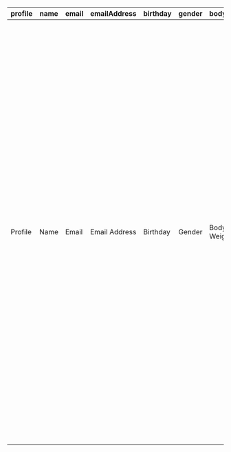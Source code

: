 |profile|name|email|emailAddress |birthday|gender|bodyWeight |units|wheelSize |fourDimensionalPower|ftp|heartRateThreshold  |lthr|linkServices |forwardToEmail                           |video|videos|manageVideos                              |usedSpace |availableSpace |subscription|manageSubscription |logout|warning|cancel|logoutConfirmation              |nextPaymentDate  |settings|thanks|infoWheelSize                                                                                                             |info4DP                                                                                                                                                                                                                                                                                                                                                                                                                  |infoLHRT                                                                                                                                                                                                                                                                                                                                                                                                             |done|select|female|male|metric|imperial|workoutTargets |noActiveSubscription  |clear|none|noWheelSizesAvailable                         |ok |kgs|lbs|wKg |loading|login|watts|bpm|tss|ifLabel|power20m       |power5m       |power1m       |power5s       |power20mFullname                |power5mFullname            |power1mFullname        |power5sFullname         |fourDPPowerProfile                  |fourDPPowerProfileShort       |functionalThresholdPower  |fourDPPowerProfileInfo                                                                                                                                       |learnMore |learnMoreAbout4DP   |save|testResult |recommended|noProfileAvailable  |takeFitnessTest  |basedOnTestResult   |setCustom |minimum|maximum|edit4DPProfile  |baseWorkoutsOn4DP           |baseWorkoutsOn4DPiPad                          |fiveSecondNP |oneMinuteAC  |fiveMinuteMAP |twentyMinuteFTP|fiveSecondNPShort|oneMinuteACShort|fiveMinuteMAPShort|twentyMinuteFTPShort|saveChanges |cancelChanges |toRange|riderTypeInfo                                                                                                                                                                                                            |yes|no |play|workoutPlayAction           |workoutResumeAction |workoutRideAnywayAction|tryAgain |trialAvailableTitle                     |trialAvailableMessage                                                                                             |trialAvailableDetails                                                                                                                                                          |trialNotAvailableTitle|trialNotAvailableMessage                                                                  |trialNotAvailableDetails                                                                                           |activityDiscardMessage                                                                        |activitySavedLocallyMessage                                              |activityCyclingFailedMessage|activityCyclingSuccessMessage|activityYogaSuccessMessage  |activityMentalSuccessMessage|activityCalculatingStatsSuccessMessage|activitySavingSuccessMessage|videoUpdateMessage                                                                                                                                              |videosUpdatedMessage                                                                                                          |videoDeleteMessage                         |subscriptionExpiredTitle|subscriptionExpiredMessage                                                                      |subscriptionNewMessage                                                                      |notesNoExistsMessage   |passportNoWeightMessage|passportEmptyMessage      |socialNoAccountOfFacebook                                            |socialNoAccountOfTwitter                                            |retry|cancelled|cancelDownload |cancelDownloadMessage                                                               |error|labelContinue|incomplete|starting   |errorOnFile|errorOnFileMessage                                                      |errorOnReconnection|errorOnReconnectionMessage|errorOnReconnectionExplanation                               |errorNetwork |errorNetworkMessage                                                                                |errorVideo |errorVideoMessage        |audioOnly          |errorInternetConnection|videoSynching               |videoReacquiring    |seeking|videoAccessFailed     |videoAccessFailedMessage               |videoLocalDeleteTitle|videoLocalDeleteMessage                              |errorAntBluetoothDisabled                                                                                                  |serviceDisconnectTitle|serviceDisconnectMessage            |downloadFailedTitle|downloadFailedMessage          |downloadComplete |downloadCompleteMessage                      |workout|unknown|subscriptionChecking |wait       |devicesConnecting |confirm|subscriptionCheckingUnableTitle|subscriptionCheckingUnableMessage            |videoDownloadChargesTitle|videoDownloadChargesWarning|videoDownloadChargesMessage                                                                                                                         |errorDeviceNotConnected|errorAntNotSupportedTitle  |errorAntNotSupportedMessage                                                                                         |errorAntWrongTitle                                                |errorAntWrongMessage                                                                                                                                                                                                                                   |subscriptionAdd|subscriptionRenew|later  |socialShare|socialShareFacebook|socialShareTwitter|socialShareStrava|socialShareTrainingPeaks|socialShareFinalSurge|socialShareTodaysPlan|socialShareGarmin|socialShareEmail|activityInProgressMessage                                       |socialShareEmailDisabledTitle|socialShareEmailDisabledMessage                                                                                              |socialShareEmailEnabledTitle|socialShareEmailEnabledMessage                                                              |userNotRefreshTitle   |userNotRefreshMessage       |errorAntBluetoothEnergyTitle                      |errorAntBluetoothEnergyMessage                                                                                                          |videoDownloadFailedReasonMessage |workoutNotStartTitle   |workoutNotStartMessage                            |errorFileNotFound|alert|errorAntTitle|errorAntMessage                                                                    |errorLogin  |errorEmailOrPassword       |errorUnknown |errorLoginExplanation                                          |whoops |errorPasswordResetTitle        |errorPasswordResetMessage|workoutFourdpTitle|workoutFullFrontalTitle|reason|errorDownloadNotAllowed|errorJailBrokenMessage                           |success|subscriptionFailed|errorChoosePlanTitle|errorChoosePlanMessage                                                                  |errorTermsConditions                                      |subscriptionAddNow|subscriptionRequired |alertFailedConnectionPartI|alertFailedConnectionPartII             |alertFailedConnectionOnAntUsb  |alertFailedConnectionOnAnt|alertFailedConnectionOnBluetooth|errorBluetoothEnabledPartI                        |errorBluetoothEnabledPartII|errorAntEnabledPartI                                 |errorAntEnabledPartII|errorActivitySaved                                                                                        |spaceTotalUsed|spaceFree |spaceNotEnough       |spaceRequired |errorValidationAllFields|errorValidationName   |errorValidationEmail           |errorValidationEmailConfirm      |errorValidationPassword   |errorValidationEmailConfirmation|accountCreate |accountCreateTitle|accountAlreadyCreated   |accountEmailConfirm|accountLogin|accountForgotPassword|accountPassword|activityDiscardNotMessage                                                                                      |activitySaveFailedMessage                                                                                 |activity|socialShareViaEmailTitle|socialShareViaEmailError|socialShareViaEmailMessage                          |socialShareViaGeneral                                 |socialShareEmailPendingInternetConnection                               |socialSharePendingInternetConnection                                       |socialShareUpload    |socialShareLoveSufferfest|screenTitleWalkthrough|screenTitleVideoList|screenTitleVideoDetail|screenTitleInfo|screenTitleGettingStarted|screenTitleForgotPassword|screenTitlePayment|screenTitleTrainerCalibration|screenTitleActivitySuccess|labelMaxPower|labelMentalTraining|labelCycling|labelYoga|labelRunning|labelTriathlon|labelStrength|labelAll|labelFailure|labelCoast     |labelSpeedUp|labelPayWithCreditCard|labelCadenceSensor|labelCadence|labelPowerMeter|labelPower|labelSpeed|labelHeartMonitor |labelHeart|labelSpindownCalibration|labelSpindownCalibrationIncomplete|labelDevice|labelDevices|labelSelect|labelFound|labelTurboTrainer|labelFoundPowerDevices|selectMake |selectModel |selectSetting |labelVersion|labelIncrediblyHigh|labelNotSet|delete|orderLabelCategory|orderLabelLevel|orderLabelName|orderLabelAlphabetical|orderLabelDuration|orderLabelSport|orderLabelDownloaded|orderLabelNotDownloaded|orderLabelWeek|allFilterLabel|overviewFilterLabel|baseFilterLabel|noVidFilterLabel|sufferfestFilterLabel|climbingFilterLabel|customFilterLabel|drillsFilterLabel|enduranceFilterLabel|fitnessTestFilterLabel|mashupFilterLabel|racingFilterLabel|speedFilterLabel|styleFilterLabel|timeTrialFilterLabel|breathingFilterLabel|coreFilterLabel|flexibilityFilterLabel|postureFilterLabel|recoveryFilterLabel|advancedFilterLabel|runFilterLabel|triathlonFilterLabel|travelFilterLabel|positiveThinkingFilterLabel|goalSettingFilterLabel|focusFilterLabel|reflectionFilterLabel|hillsFilterLabel|beginnerFilterLabel|intermediateFilterLabel|orderLabelMonth|orderLabelType|orderLabelCompleted|orderLabelFocusFiveSeconds|orderLabelFocusOneMinute|orderLabelFocusFiveMinutes|orderLabelFocusTwentyMinutes|orderLabelFiveSeconds|orderLabelOneMinute|orderLabelFiveMinutes|orderLabelTwentyMinutes|orderLabelSortBy|orderLabelFilter|orderLabelPlan|labelNotLogIn|labelDetailsYoga|labelDetailsMental|labelDetailsRide|labelLastSuffered|labelRidden|labelRiddenTimes|labelBarVideos|labelBarPassport|labelBarPlans|labelBarPlansFull|labelBarSettings|labelBarSettingsFull|labelBarHelp|labelBasedFtp    |mode|seek|seekPause    |back|recent|search|takeTour   |signUp |labelAcceptRecommendedFtp|labelAcceptRecommendedLthr|labelPoints|labelNew|confirmDeleteVideoTitle|confirmDeleteVideoMessage                                                                |week1 |week2 |week3 |week4 |week5 |week6 |week7 |week8 |week9 |week10 |week11 |week12 |week13 |week14 |week15 |week16 |week17 |week18 |week19 |week20 |weekEvent |unrated  |rating|download|downloadOnce                                  |downloadStop                             |downloadStopConsequence             |labelAgree     |labelTermsConditions |walkthroughStep0Title                     |walkthroughStep0Message                                                                                                                                      |walkthroughStep1Title            |walkthroughStep1Message                                                                                                         |walkthroughStep2Title|walkthroughStep2Message                                                                                                      |by |errorDeviceConnectionTitle|errorDeviceConnectionMessageDefault      |errorDeviceConnectionMessage                                         |useModeStandardTitle|useModeErgTitle|useModeKickrTitle        |useModeMessage                                                                                                                                                                                                                                                                                                      |fullFrontalInfo                                                                                                                                                                                                                                                                                                                                                                                                                                                                                                         |fullFrontalCircleGraph                                                                                                                                                                                                                                                                                                                                                                  |anaerobicCapacity |neuromuscularPower |maximalAerobicPower  |effectiveFTP |disconnectServiceTitle|disconnectServiceStrava                     |disconnectServiceGarmin                     |disconnectServiceTrainingPeaks                     |disconnectServiceTodaysPlan                       |disconnectServiceFinalSurge                      |activities|riderType |completeYourProfile  |targetsBasedFTP                       |targetsBased4DP                                                  |fourDPRequiredTitle                               |fourDPRequiredMessage                                                                                                                                                                                           |fullFrontalNotFoundTitle|fullFrontalNotFoundMessage                                        |deviceConnectionStatusConnected|deviceConnectionStatusPartiallyConnected|deviceConnectionStatusNotConnected|deviceConnectionStatusConnecting|deviceConnectionStatusInterrupted|deviceConnectionStatusDisconecting|screenInformationTitle|buttonGettingStarted|buttonFaq      |buttonContactUs|buttonReview|buttonPrivacyTerms    |buttonAboutUs|buttonShareApp|screenGettingStartedTitle|labelAttachANT                       |labelNotSupportBluetooth                |screenFaqTitle            |labelForgotPasswordTitle|labelAvoidSuffering                                      |buttonSendPasswordReset|labelForgotPasswordResultTitle|labelForgotPasswordResultSubtitle|buttonBackToLogin|labelForgotPasswordResultSteps                                                                                  |buttonAchievementsAwards|buttonAchievementsSessionsCompleted|buttonAchievementsBadassPower|buttonAchievementsHowCompare|labelActivitiesSort|buttonActivitiesCancel|labelPassportName|labelPassportFTP|labelPassportLTHR|labelPassportPowerRatio|labelPassportGender|labelPassportActivities|labelPassportRiderType|labelPassportProfileFourDP     |tabButtonProfile|tabButtonActivities|tabButtonAchievements|powerRecordsScreenTitle|powerRecordsLabelDesc                                                                                                                         |powerRecordsLabelBestCycling|powerRecordsLabelBestCyclingRecords|trainingPlansScreenTitle|labelVideoListSort|buttonVideoListCancel|sportTabLabelCycling|sportTabLabelYoga|sportTabLabelMental|sportTabLabelRunning|sportTabLabelStrength|labelVideoDetailsIntervalBreakdown|labelVideoDetailsFeaturedFootage|labelVideoDetailsTheDetails|labelVideoInfoCellThreshold|screenDeviceConnectTitle|labelDeviceConnectSelectDevice|labelDeviceConnectUseVirtualPower        |labelDeviceConnectSelectSpeedDevice|labelDeviceConnectSelectPowerDevice|labelDeviceConnectTurboTrainer|labelDeviceConnectConfirmDevices|labelDeviceConnectSelectedDevice|labelDeviceConnectCadence|labelDeviceConnectHeartRate|labelDeviceConnectPower|labelDeviceConnectSpeed|labelDeviceConnectLoading|labelDeviceConnectMakeAvailableOffline|labelDeviceConnectElectronicTrainerCalibration|labelDeviceConnectSpeed20|labelDeviceConnectCurrentSpeed|labelDeviceConnectSpindownTime|labelDeviceConnectTemperature|labelDeviceConnectOffset|labelDeviceConnectCalibrationSuccess|labelDeviceConnectDescriptionIpad                                                                                  |buttonDeviceConnectWhereDevice|buttonDeviceConnectMore|buttonDeviceConnectChangeSettings|buttonDeviceConnectScanForDevices|buttonDeviceConnectScanAgain|buttonDeviceConnectAdvancedOptions|buttonDeviceConnectLetsGo|buttonDeviceConnectIntensity|buttonDeviceConnectSoundMusic|buttonDeviceConnectAvailableOffline|buttonDeviceConnectCancel|buttonDeviceConnectResume|buttonDeviceConnectEnterSufferlandria|buttonDeviceConnectContinue|buttonDeviceConnectManualZeroCalibration|buttonSpindownCalibration|labelPowerDeviceId   |labelWorkoutDevices|labelWorkoutCadence|labelWorkoutHeartRate|labelWorkoutPower|labelWorkoutIntensity|labelWorkoutLoading|buttonWorkoutPlay|buttonWorkoutPause|buttonWorkoutResume|buttonWorkoutFinish|labelPlaySwitching|labelPlayChart|labelMainSelectVideo|labelMainSection1Message|buttonMainSection1ButtonLabel      |buttonMainSection5ButtonLabel           |labelMainSection2Message                       |buttonMainSection2ButtonLabel|labelMainSection3Message|buttonMainSection3ButtonLabel|labelMainSection4Message|buttonMainSection4ButtonLabel                |labelActivitySuccessWorkoutName|labelActivitySuccessWorkoutDescription|labelActivitySuccessWorkoutShare|buttonActivitySuccessWorkoutResume|buttonActivitySuccessSave|creditcardScreenTitle|creditcardScreenSubtitle|creditcardScreenMessage                                                                                                                      |creditcardSelectPlanButton|creditcardAnualButton|creditcardMonthlyButton|creditcardAgree |creditcardTerms      |creditcardPayWithCreditCard|creditcardSubscribeButton|buttonProfileTakeFitnessTestNow|buttonProfileTakeFitnessTestNowIpad|labelFourdpProfilePower                     |labelFourdpProfilePowerIpad                 |labelFourdpProfilePowerExplain                                                                                                                                                                                                                                                                                                                                                                                                                                                                                                |labelRiderTypeIs  |labelRiderTypeUnknown|labelRiderTypeIsExplain                                                                                                                                                                                                             |labelProfilePrimaryArea                |labelProfileIdentifiedWeakness|labelProfileIdentifiedWeaknessExplain                               |labelProfileSuggestWorkouts             |labelProfileFollowingWorkouts                                                       |labelProfilePeloton    |editFourdpScreenTitle|editFourdpScreenSubtitle            |editFourdpScreenMessage                                                                                                                                      |buttonEdit4DPLearnMore|buttonEdit4DPSaveChanges|buttonEdit4DPCancelChanges|buttonEdit4DPSave|buttonEdit4DPCancel|labelEditFourdpTestResult|labelEditFourdpRecommended|labelEditFourdpNoProfile|labelEditFourdpTakeTest|labelEditFourdpBasedTestResults|labelEditFourdpSetCustom|labelEditFourdpMinimum|labelEditFourdpMaximum|buttonProfileActivityDescriptionDiscard|buttonProfileActivityDescriptionShare|labelProfileActivityDescriptionDuration|labelProfileActivityDescriptionIntensity|labelProfileActivityDescriptionCalories|buttonActivityDetailCollectionMore|labelActivityDetailCollectionHeartRate|labelActivityDetailCollectionNormalPower|labelActivityDetailCollectionDevice|labelActivityDetailCollectionConnection|labelHRZonesTitle                |labelHRZonesExplain                      |labelHRZonesZone|labelHRZonesLess81   |labelActivityDetailsTitle          |buttonActivityDetailsSetFourdp|labelActivityDetailsNotification|labelActivityDetailsNotificationMessage|labelActivityDetailsRiderType     |buttonActivityDetailsRiderType|labelActivityDetailsPowerProfile|labelActivityDetailsPowerProfileBased  |labelActivityDetailsPower|labelActivityDetailsPowerBests|labelActivityDetailsHeartRate|labelActivityDetailsCadence|labelActivityDetailsSpeed|labelActivityDetailsNormalizedPower|labelActivityDetailsNormalizedPowerInitials|labelActivityDetailsMaxValue|labelActivityDetailsAvgValue|labelActivityDetailsNotes|labelActivityDetailsNotesEdit|labelActivityEmpty        |labelFourDpGraphTitle         |labelFullFrontalTextResultTitle |typicalRidersTitleLabel  |profileIdentifiedWeaknessLabel|active|inactive|caloriesBurned |caloriesBurnedShort|gettingStartedStep1Title   |gettingStartedStep2Title|gettingStartedStep3Title|gettingStartedStep4Title|gettingStartedStep5Title|gettingStartedStep6Title|gettingStartedStep7Title|gettingStartedStep8Title|gettingStartedStep1Message                                        |gettingStartedStep2Message                                           |gettingStartedStep3Message                                                                                  |gettingStartedStep4Message                                                                          |gettingStartedStep5Message                                                                                       |gettingStartedStep6Message                                                                        |gettingStartedStep7Message                                                   |gettingStartedStep8Message                                           |activityShareUnknownError     |activityShareAlreadyQueuedError             |realmOpenError                                                                                                                                                                                                                                                            |whatDoYouWeigh    |whatIsYourBirthday    |goToSettingsBeforeFullFrontal                                    |weNeedYourWeight                                         |goToSettings  |proceedAnyway |optionWeight|optionBirthday|optionWeightBirthday|paymentPromoCodePlaceholder|smartTrainerControlFailedTitle|smartTrainerControlFailedMessage                                                                                                                                                                                                              |ignoreAndContinue|calibrationInfoTitle|calibrationInfo                                                                                                                                                                               |plansUnavailable                                                                                  |loadingPlans |powerDisplayOption|cadenceDisplayOption|heartRateDisplayOption|toggle4dpAdjustmentRejectionTitle|toggle4dpAdjustmentRejectionMessage                                                        |toggle4dpAdjustmentRejectionAffirmative|toggle4dpAdjustmentRejectionNegatory|
|-------|----|-----|-------------|--------|------|-----------|-----|----------|--------------------|---|--------------------|----|-------------|-----------------------------------------|-----|------|------------------------------------------|----------|---------------|------------|-------------------|------|-------|------|--------------------------------|-----------------|--------|------|--------------------------------------------------------------------------------------------------------------------------|-------------------------------------------------------------------------------------------------------------------------------------------------------------------------------------------------------------------------------------------------------------------------------------------------------------------------------------------------------------------------------------------------------------------------|---------------------------------------------------------------------------------------------------------------------------------------------------------------------------------------------------------------------------------------------------------------------------------------------------------------------------------------------------------------------------------------------------------------------|----|------|------|----|------|--------|---------------|----------------------|-----|----|----------------------------------------------|---|---|---|----|-------|-----|-----|---|---|-------|---------------|--------------|--------------|--------------|--------------------------------|---------------------------|-----------------------|------------------------|------------------------------------|------------------------------|--------------------------|-------------------------------------------------------------------------------------------------------------------------------------------------------------|----------|--------------------|----|-----------|-----------|--------------------|-----------------|--------------------|----------|-------|-------|----------------|----------------------------|-----------------------------------------------|-------------|-------------|--------------|---------------|-----------------|----------------|------------------|--------------------|------------|--------------|-------|-------------------------------------------------------------------------------------------------------------------------------------------------------------------------------------------------------------------------|---|---|----|----------------------------|--------------------|-----------------------|---------|----------------------------------------|------------------------------------------------------------------------------------------------------------------|-------------------------------------------------------------------------------------------------------------------------------------------------------------------------------|----------------------|------------------------------------------------------------------------------------------|-------------------------------------------------------------------------------------------------------------------|----------------------------------------------------------------------------------------------|-------------------------------------------------------------------------|----------------------------|-----------------------------|----------------------------|----------------------------|--------------------------------------|----------------------------|----------------------------------------------------------------------------------------------------------------------------------------------------------------|------------------------------------------------------------------------------------------------------------------------------|-------------------------------------------|------------------------|------------------------------------------------------------------------------------------------|--------------------------------------------------------------------------------------------|-----------------------|-----------------------|--------------------------|---------------------------------------------------------------------|--------------------------------------------------------------------|-----|---------|---------------|------------------------------------------------------------------------------------|-----|-------------|----------|-----------|-----------|------------------------------------------------------------------------|-------------------|--------------------------|-------------------------------------------------------------|-------------|---------------------------------------------------------------------------------------------------|-----------|-------------------------|-------------------|-----------------------|----------------------------|--------------------|-------|----------------------|---------------------------------------|---------------------|-----------------------------------------------------|---------------------------------------------------------------------------------------------------------------------------|----------------------|------------------------------------|-------------------|-------------------------------|-----------------|---------------------------------------------|-------|-------|---------------------|-----------|------------------|-------|-------------------------------|---------------------------------------------|-------------------------|---------------------------|----------------------------------------------------------------------------------------------------------------------------------------------------|-----------------------|---------------------------|--------------------------------------------------------------------------------------------------------------------|------------------------------------------------------------------|-------------------------------------------------------------------------------------------------------------------------------------------------------------------------------------------------------------------------------------------------------|---------------|-----------------|-------|-----------|-------------------|------------------|-----------------|------------------------|---------------------|---------------------|-----------------|----------------|----------------------------------------------------------------|-----------------------------|-----------------------------------------------------------------------------------------------------------------------------|----------------------------|--------------------------------------------------------------------------------------------|----------------------|----------------------------|--------------------------------------------------|----------------------------------------------------------------------------------------------------------------------------------------|---------------------------------|-----------------------|--------------------------------------------------|-----------------|-----|-------------|-----------------------------------------------------------------------------------|------------|---------------------------|-------------|---------------------------------------------------------------|-------|-------------------------------|-------------------------|------------------|-----------------------|------|-----------------------|-------------------------------------------------|-------|------------------|--------------------|----------------------------------------------------------------------------------------|----------------------------------------------------------|------------------|---------------------|--------------------------|----------------------------------------|-------------------------------|--------------------------|--------------------------------|--------------------------------------------------|---------------------------|-----------------------------------------------------|---------------------|----------------------------------------------------------------------------------------------------------|--------------|----------|---------------------|--------------|------------------------|----------------------|-------------------------------|---------------------------------|--------------------------|--------------------------------|--------------|------------------|------------------------|-------------------|------------|---------------------|---------------|---------------------------------------------------------------------------------------------------------------|----------------------------------------------------------------------------------------------------------|--------|------------------------|------------------------|----------------------------------------------------|------------------------------------------------------|------------------------------------------------------------------------|---------------------------------------------------------------------------|---------------------|-------------------------|----------------------|--------------------|----------------------|---------------|-------------------------|-------------------------|------------------|-----------------------------|--------------------------|-------------|-------------------|------------|---------|------------|--------------|-------------|--------|------------|---------------|------------|----------------------|------------------|------------|---------------|----------|----------|------------------|----------|------------------------|----------------------------------|-----------|------------|-----------|----------|-----------------|----------------------|-----------|------------|--------------|------------|-------------------|-----------|------|------------------|---------------|--------------|----------------------|------------------|---------------|--------------------|-----------------------|--------------|--------------|-------------------|---------------|----------------|---------------------|-------------------|-----------------|-----------------|--------------------|----------------------|-----------------|-----------------|----------------|----------------|--------------------|--------------------|---------------|----------------------|------------------|-------------------|-------------------|--------------|--------------------|-----------------|---------------------------|----------------------|----------------|---------------------|----------------|-------------------|-----------------------|---------------|--------------|-------------------|--------------------------|------------------------|--------------------------|----------------------------|---------------------|-------------------|---------------------|-----------------------|----------------|----------------|--------------|-------------|----------------|------------------|----------------|-----------------|-----------|----------------|--------------|----------------|-------------|-----------------|----------------|--------------------|------------|-----------------|----|----|-------------|----|------|------|-----------|-------|-------------------------|--------------------------|-----------|--------|-----------------------|-----------------------------------------------------------------------------------------|------|------|------|------|------|------|------|------|------|-------|-------|-------|-------|-------|-------|-------|-------|-------|-------|-------|----------|---------|------|--------|----------------------------------------------|-----------------------------------------|------------------------------------|---------------|---------------------|------------------------------------------|-------------------------------------------------------------------------------------------------------------------------------------------------------------|---------------------------------|--------------------------------------------------------------------------------------------------------------------------------|---------------------|-----------------------------------------------------------------------------------------------------------------------------|---|--------------------------|-----------------------------------------|---------------------------------------------------------------------|--------------------|---------------|-------------------------|--------------------------------------------------------------------------------------------------------------------------------------------------------------------------------------------------------------------------------------------------------------------------------------------------------------------|------------------------------------------------------------------------------------------------------------------------------------------------------------------------------------------------------------------------------------------------------------------------------------------------------------------------------------------------------------------------------------------------------------------------------------------------------------------------------------------------------------------------|----------------------------------------------------------------------------------------------------------------------------------------------------------------------------------------------------------------------------------------------------------------------------------------------------------------------------------------------------------------------------------------|------------------|-------------------|---------------------|-------------|----------------------|--------------------------------------------|--------------------------------------------|---------------------------------------------------|--------------------------------------------------|-------------------------------------------------|----------|----------|---------------------|--------------------------------------|-----------------------------------------------------------------|--------------------------------------------------|----------------------------------------------------------------------------------------------------------------------------------------------------------------------------------------------------------------|------------------------|------------------------------------------------------------------|-------------------------------|----------------------------------------|----------------------------------|--------------------------------|---------------------------------|----------------------------------|----------------------|--------------------|---------------|---------------|------------|----------------------|-------------|--------------|-------------------------|-------------------------------------|----------------------------------------|--------------------------|------------------------|---------------------------------------------------------|-----------------------|------------------------------|---------------------------------|-----------------|----------------------------------------------------------------------------------------------------------------|------------------------|-----------------------------------|-----------------------------|----------------------------|-------------------|----------------------|-----------------|----------------|-----------------|-----------------------|-------------------|-----------------------|----------------------|-------------------------------|----------------|-------------------|---------------------|-----------------------|----------------------------------------------------------------------------------------------------------------------------------------------|----------------------------|-----------------------------------|------------------------|------------------|---------------------|--------------------|-----------------|-------------------|--------------------|---------------------|----------------------------------|--------------------------------|---------------------------|---------------------------|------------------------|------------------------------|-----------------------------------------|-----------------------------------|-----------------------------------|------------------------------|--------------------------------|--------------------------------|-------------------------|---------------------------|-----------------------|-----------------------|-------------------------|--------------------------------------|----------------------------------------------|-------------------------|------------------------------|------------------------------|-----------------------------|------------------------|------------------------------------|-------------------------------------------------------------------------------------------------------------------|------------------------------|-----------------------|---------------------------------|---------------------------------|----------------------------|----------------------------------|-------------------------|----------------------------|-----------------------------|-----------------------------------|-------------------------|-------------------------|-------------------------------------|---------------------------|----------------------------------------|-------------------------|---------------------|-------------------|-------------------|---------------------|-----------------|---------------------|-------------------|-----------------|------------------|-------------------|-------------------|------------------|--------------|--------------------|------------------------|-----------------------------------|----------------------------------------|-----------------------------------------------|-----------------------------|------------------------|-----------------------------|------------------------|---------------------------------------------|-------------------------------|--------------------------------------|--------------------------------|----------------------------------|-------------------------|---------------------|------------------------|---------------------------------------------------------------------------------------------------------------------------------------------|--------------------------|---------------------|-----------------------|----------------|---------------------|---------------------------|-------------------------|-------------------------------|-----------------------------------|--------------------------------------------|--------------------------------------------|------------------------------------------------------------------------------------------------------------------------------------------------------------------------------------------------------------------------------------------------------------------------------------------------------------------------------------------------------------------------------------------------------------------------------------------------------------------------------------------------------------------------------|------------------|---------------------|------------------------------------------------------------------------------------------------------------------------------------------------------------------------------------------------------------------------------------|---------------------------------------|------------------------------|--------------------------------------------------------------------|----------------------------------------|------------------------------------------------------------------------------------|-----------------------|---------------------|------------------------------------|-------------------------------------------------------------------------------------------------------------------------------------------------------------|----------------------|------------------------|--------------------------|-----------------|-------------------|-------------------------|--------------------------|------------------------|-----------------------|-------------------------------|------------------------|----------------------|----------------------|---------------------------------------|-------------------------------------|---------------------------------------|----------------------------------------|---------------------------------------|----------------------------------|--------------------------------------|----------------------------------------|-----------------------------------|---------------------------------------|---------------------------------|-----------------------------------------|----------------|---------------------|-----------------------------------|------------------------------|--------------------------------|---------------------------------------|----------------------------------|------------------------------|--------------------------------|---------------------------------------|-------------------------|------------------------------|-----------------------------|---------------------------|-------------------------|-----------------------------------|-------------------------------------------|----------------------------|----------------------------|-------------------------|-----------------------------|--------------------------|------------------------------|--------------------------------|-------------------------|------------------------------|------|--------|---------------|-------------------|---------------------------|------------------------|------------------------|------------------------|------------------------|------------------------|------------------------|------------------------|------------------------------------------------------------------|---------------------------------------------------------------------|------------------------------------------------------------------------------------------------------------|----------------------------------------------------------------------------------------------------|-----------------------------------------------------------------------------------------------------------------|--------------------------------------------------------------------------------------------------|-----------------------------------------------------------------------------|---------------------------------------------------------------------|------------------------------|--------------------------------------------|--------------------------------------------------------------------------------------------------------------------------------------------------------------------------------------------------------------------------------------------------------------------------|------------------|----------------------|-----------------------------------------------------------------|---------------------------------------------------------|--------------|--------------|------------|--------------|--------------------|---------------------------|------------------------------|----------------------------------------------------------------------------------------------------------------------------------------------------------------------------------------------------------------------------------------------|-----------------|--------------------|----------------------------------------------------------------------------------------------------------------------------------------------------------------------------------------------|--------------------------------------------------------------------------------------------------|-------------|------------------|--------------------|----------------------|---------------------------------|-------------------------------------------------------------------------------------------|---------------------------------------|------------------------------------|
|Profile|Name|Email|Email Address|Birthday|Gender|Body Weight|Units|Wheel Size|Workout Targets     |FTP|Heart Rate Threshold|LTHR|Link Services|Forward your activity files to your email|Video|Videos|Manage downloaded videos on the Videos tab|Used Space|Available Space|Subscription|Manage Subscription|Logout|Warning|Cancel|Are you sure you want to logout?|Next payment date|Settings|Thanks|We need to know it to calculate speed. If you are using power from a Virtual Trainer, this is important to set accurately.|Simply put, it's the single number on which all your training is based. It stands for Functional Threshold Power and represents the highest average power you could maintain for one hour. If you don't know your FTP, you can find it by doing our Rubber Glove video with a power meter or on virtual watts. For this app, FTP relates to power only so you won't be able to use cadence or heart rate to estimate FTP.|LTHR stands for Lactate Threshold Heart Rate. We base your heart rate training zones off of this number. LTHR is the heart rate you would average if you were to ride an entire hour at threshold. We estimate your LTHR by taking 98% of your max 20 minute average heart rate during Full Frontal. We would like to point out you will need to be fresh during the test to get the most accurate heart rate values.|Done|Select|Female|Male|Metric|Imperial|Workout Targets|No active subscription|Clear|None|We are still getting the available Wheel Sizes|OK |Kgs|Lbs|W/KG|Loading|Login|Watts|BPM|TSS|IF     |20 Minute Power|5 Minute Power|1 Minute Power|5 Second power|Functional Threshold Power - FTP|Maximal Aerobic Power - MAP|Anaerobic Capacity - AC|Neuromuscular Power - NM|Four-Dimensional Power (4DP) Profile|Four-Dimensional Power Profile|Functional Threshold Power|We strongly suggest that you establish your profile through the 'Full Frontal' test. You may manually set or adjust your profile, but we do not recommend it.|Learn More|Learn More about 4DP|Save|Test Result|Recommended|No profile available|Take Fitness Test|Based on Test Result|Set Custom|Minimum|Maximum|Edit 4DP Profile|Base workouts on 4DP Profile|Base workouts on Four Dimensional Power Profile|5 Second (NM)|1 Minute (AC)|5 Minute (MAP)|20 Minute (FTP)|5 Sec (NM)       |1 Min (AC)      |5 Min (MAP)       |20 Min (FTP)        |Save Changes|Cancel Changes|to     |Are you a Sprinter? Climber? Rouleur? Pursuiter? Time Triallist or Climber? We'll tell you what kind of rider you are when you complete the Full Frontal fitness test and establish your Four Dimensional Power Profile. |Yes|No |Play|Pedal or Press Play to Start|Press Play to Resume|Ride Anyway            |Try Again|Start Suffering With A Free 7 Day Trial!|You're almost there. Enter your payment info to start. You won't be charged if you cancel within the trial period.|To use this app, you need a subscription using a valid credit card. Once subscribed, you’ll get a 7 day free trial. If you cancel within 7 days, you won’t be charged anything.|Start The Suffering!  |Hmm. It looks like your subcription has expired. Please enter your credit card for access.|To use this app, you need a subscription using a valid credit card. Your subscription has expired or been canceled.|You’re about to delete this workout from your Passport. It will be gone forever. Are you sure?|Activity saved locally and will sync to server when you come back online.|OH… YOU DIDN’T FINISH       |I KICKED MY ASS TODAY!       |I STRETCHED MY LIMITS TODAY!|ACTIONS BEGIN WITH THOUGHT. |Calculating Activity Stats            |Saving your Activity        |We've improved this video since you downloaded it. Unfortunately, you'll need to re-download to enjoy the video offline because the workout timings have changed|We’ve improved and updated the following videos. You’ll need to download them again if you want to play them offline. %videos%|Are you sure you want to delete this Video?|Let's keep this going!  |Your trial period is over...but we know you've just begun to discover your inner Sufferlandrian.|You need a valid subscription to watch the videos. Subscribe now and get a 7 day free trial.|Click here to add notes|No weight set          |Please select an activity.|No Facebook Account Detected!  Login @ Settings -> Facebook to share!|No Twitter Account Detected!  Login in Settings -> Twitter to share!|Retry|Cancelled|Cancel Download|Are you sure? Cancelling will remove the partially downloaded file from your device.|Error|Continue     |Incomplete|Starting...|File Error |There was an error writing to the disk. Activity file will not be saved.|Reconnection Failed|We couldn't reconnect to  |Make sure it's on and that Bluetooth and/or ANT+ are enabled.|Network Error|Hmm. There's a problem with your connection and we can't load the video. Please check your network.|Video Error|Unable to load the video.|Playing audio only.|No Internet Connection |Synching downloaded video...|Reacquiring video...|Seeking|Failed to access video|Are you logged in with a valid account?|Delete Local Video   |Are you sure you want to delete the local video file?|Hmm. It looks like you don't have ANT+ or Bluetooth enabled. Make sure Bluetooth is turned on or plug in your ANT+ adapter.|Disconnect Service    |Are you sure you want to logout from|Download Failed    |was not successfully downloaded|Download Complete|has finished downloading and is ready to play|Workout|Unknown|Checking Subscription|Please wait|Connecting Devices|Confirm|Unable to verify subscription  |Check your internet connection and try again.|Large File Download      |Heads up!                  |You're about to download a big file over your cellular network. If you have limited data this could result in additional charges from your provider.|Not Connected          |ANT USB Stick not supported|The ANT USB stick that is plugged in is a version 1 stick and isn't supported. Please use a version 2 ANT USB stick.|We can see your ANT stick, but something else won’t give it to us.|It seems another, very greedy and probably Couchlandrian, piece of software has taken hold of your ANT stick and won’t let us connect. So, just unplug the ANT stick and then plug it back in - we’ll be sure to grab it before any other software can.|Subscribe      |Subscribe Now    |Not Now|Share      |Facebook           |Twitter           |Strava           |TrainingPeaks           |Final Surge          |Today's Plan         |Garmin           |Email           |You have an activity in progress. Are you sure you want to exit?|Email Sharing Disabled       |Activities will not be emailed to you unless you select the email share icon after a workout or from the activity share menu.|Email Sharing Enabled       |Activities will be emailed to you unless you de-select the email share icon after a workout.|Could not refresh user|Try logging out and back in.|ANT+ and Bluetooth Low Energy are both unavailable|Enable Bluetooth or plug in a USB ANT key to connect to sensors. If Bluetooth is enabled, your Mac may not support Bluetooth Low Energy.|Video Download Failed With Reason|Could Not Start Workout|Can't start workout while download is in progress.|File Not Found   |Alert|ANT Error    |We've detected a problem with your ANT stick. Please unplug it and plug it back in.|Login Failed|Incorrect email or Password|Unknown Error|Sorry, that email and/or password is invalid. Please try again.|Whoops!|Can't send password reset email|Email Address not found  |4DP               |Full Frontal workout   |Reason|Download Not Allowed   |Downloads are not allowed on jail broken devices.|Success|Subscribe Failed  |Choose a Plan       |Looks like you forgot to choose a plan. Select 'annual' or 'monthly' to start Suffering.|The Minions need you to agree to the terms and conditions.|Subscribe Now     |Subscription Required|Unable to connect to the  | device. Check that the device is on and|the USB ANT stick is plugged in|the ANT key is plugged in |bluetooth is enabled            |Please enable bluetooth in order to connect to the| device.                   |Please plug in the ANT key in order to connect to the| device.             |We couldn't save your activity to our servers. We'll try again as soon as you have an internet connection.|Total used    |Free space|Not enough free space|Required space|All fields are required |Please enter your name|Please enter your email address|Please confirm your email address|Please enter your password|Email fields must match         |Create Account|Start 7 day trial |Already have an account?|Confirm Email      |Login       |Forgot your password?|Password       |We couldn't discard your activity from our servers. We'll try again as soon as you have an internet connection.|We couldn't save your activity to our servers. We'll try again as soon as you have an internet connection.|Activity|Share via Email         |Share via Email Error   |The glory of your Suffering has been emailed to you.|The glory of your Suffering has been shared on:service|Your activity will be emailed to you once you reconnect to the internet.|Your activity will be shared to:service once you reconnect to the internet.|Uploading Activity on|Love Sufferfest          |Walkthrough           |Video List          |Video Detail          |Info           |Getting Started          |Forgot Password          |Payment           |Trainer Calibration          |Activity Success          |Max Power    |Mental Toughness   |Cycling     |Yoga     |Running     |Triathlon     |Strength     |All     |Failure     |Good! Now Coast|Speed up to |Pay with credit card  |Cadence Sensor    |Cadence     |Power Meter    |Power     |Speed     |Heart Rate Monitor|Heart Rate|Spindown Calibration    |Calibration Incomplete            |Device     |Devices     |Select a   |Found     |Turbo Trainer    |Found Power Devices   |Select Make|Select Model|Select Setting|Version     |Incredibly High    |Not Set    |Delete|Category          |Level          |Name          |Alphabetical          |Duration          |Sport          |Downloaded          |Not Downloaded         |Week          |All           |Overview           |Base           |NoVid Workouts  |Sufferfest Videos    |Climbing           |Custom           |Drills           |Endurance           |Fitness Test          |Mashup           |Racing           |Speed           |Style           |Time Trial          |Breathing           |Core           |Flexibility           |Posture           |Recovery           |Advanced           |Run           |Triathalon          |Travel           |Positive Thinking          |Goal Setting          |Strong Focus    |Reflection           |Hills           |Beginner           |Intermediate           |Month          |Type          |Completed          |NM (5 sec) Focus          |AC (1 min) Focus        |MAP (5 min) Focus         |FTP (20 min) Focus          |NM (5 sec)           |AC (1 min)         |MAP (5 min)          |FTP (20 min)           |Sort by         |Filter          |Plan Order    |Not Logged In|Yoga Details    |Mental Details    |Ride Details    |Last Suffered    |Ridden     |times           |Videos        |Passport        |Plans        |Training Plans   |Settings        |Settings            |Help        |Based on your FTP|Mode|Seek|Pause to seek|Back|Recent|Search|Take a Tour|Sign Up|Accept recommended FTP   |Accept recommended LTHR   |points     |New     |Delete Video?          |You're about to delete the downloaded workout:workoutname from your device. Are you sure?|week 1|week 2|week 3|week 4|week 5|week 6|week 7|week 8|week 9|week 10|week 11|week 12|week 13|week 14|week 15|week 16|week 17|week 18|week 19|week 20|event week|Not Rated|Rating|Download|Once it is downloaded, you can suffer offline.|Are you sure you want to stop downloading|Your download progress will be lost.| I agree to the| terms and conditions|Complete training for the complete cyclist|With structured workouts, yoga, and mental training, The Sufferfest is the only app that trains body and mind so you can take your fitness to the next level.|Maximise your return on suffering|Connect your ANT+ or BTLE devices and take the Full Frontal fitness test to train to individually-optimized performance targets.|Four does more       |Your complete 4DP™ profile tells you what type of rider you are and personalizes all of your workouts based on 4 key metrics.|by |Connection Error          |Hmm. We couldn't connect to your devices.|Make sure that they are on, awake, and not being used by another app.|Use Standard Mode   |Use ERG Mode   |Choose Smart Trainer Mode|ERG mode sets the target load on the trainer to the power target for the entire workout INCLUDING the test section. Standard Mode sets the trainer to behave like a fluid trainer. Use your gears to change resistance in Standard Mode or change levels. Use the Intensity slider to change resistance in ERG Mode.|Full Frontal uses four key metrics to create your Four-Dimensional Power Profile: Neuromuscular Power (5 Second), Anaerobic Capacity (1 Minute), Maximal Aerobic Power (5 Minute), and Functional Threshold Power (20 Minute). This gives you a comprehensive picture of who you are as an athlete, identifying your strengths and areas for improvement. The app automatically tailors workouts to your unique profile by setting personalized power targets, allowing you to train more effectively than ever before. |Your Four-Dimensional Power Profile is based upon your latest "Full Frontal" fitness test. The web graph shows your relative strengths and weaknesses for the 4 maximal efforts. The further each wedge extends toward the edge of the graph, the stronger you are at that type of effort. Train your strengths, improve your weaknesses, crush everyone around you. Find Out More Here.|Anaerobic Capacity|Neuromuscular Power|Maximal Aerobic Power|Effective FTP|Disconnect Service    |Are you sure you want to logout from Strava?|Are you sure you want to logout from Garmin?|Are you sure you want to logout from TrainingPeaks?|Are you sure you want to logout from Today's Plan?|Are you sure you want to logout from Final Surge?|Activities|Rider Type|Complete your profile|workout targets were based on your FTP|workout targets were based on your Four-Dimensional Power Profile|YOU MUST DO "FULL FRONTAL" TO ENABLE THIS FEATURE.|Four Dimensional Power uses your 5 second(NM), 1 minute(AC), 5 minute(MAP) and 20 minute(FTP) power from the fitness test to give you more personalized and effective workouts than workouts based on FTP alone.|Workout Not Found       |Unable to play Full Frontal because the workout couldn't be found.|Connected                      |Partially Connected                     |Not Connected                     |Connecting                      |Interrupted                      |Disconecting                      |INFORMATION           |GETTING STARTED     |FAQ AND SUPPORT|CONTACT US     |REVIEW APP  |PRIVACY & TERMS OF USE|ABOUT        |SHARE APP     |GETTING STARTED          |Attach the Fisica Key to your device.|iPad 2 does not support Smart Bluetooth.|FREQUENTLY ASKED QUESTIONS|FORGOT PASSWORD?        |You’re not trying to avoid the joy of Suffering, are you?|SEND PASSWORD RESET    |SUFFERLANDRIA IS              |WAITING FOR YOU!                 |BACK TO LOGIN    |You won’t need to be in Couchlandria much longer. Check your email - we’ve sent the password reset instructions.|AWARDS                  |SESSIONS COMPLETED                 |BADASS POWER RECORDS         |HOW DO I COMPARE            |SORT:              |CANCEL                |NAME:            |FTP:            |LTHR:            |POWER TO WEIGHT RATIO: |GENDER:            |ACTIVITIES:            |RIDER TYPE:           |FOUR-DIMENSIONAL POWER PROFILE:|PROFILE         |ACTIVITIES         |ACHIEVEMENTS         |BADASS POWER RECORDS   |This chart shows your highest power records from across all your Sufferfest workouts. Try one of our Training Plans and move these numbers up!|BEST CYCLING POWER          |BEST CYCLING POWER RECORDS         |TRAINING PLANS          |SORT:             |CANCEL               |Cycling             |Yoga             |Mental             |Run+Tri             |Strength             |INTERVAL BREAKDOWN                |FEATURED FOOTAGE                |THE DETAILS                |THRESHOLD                  |RIDE CHECK              |Select Device                 |Use Virtual Watts (Requires speed sensor)|Select a Speed Device              |Select a Power Device              |Turbo Trainer                 |Confirm Connected Devices.      |Selected Device                 |Cadence                  |Heart Rate                 |Power                  |Speed                  |Loading                  |Make Available Offline                |Electronic Trainer Calibration                |SPEED UP TO 20 MPH       |Current Speed                 |Spindown Time:                |Temperature:                 |Offset:                 |CALIBRATION SUCCESS!                |Ensure your devices are connected and verify your workout settings. Press "Enter Sufferlandria" when you are ready.|WHERE IS MY DEVICE?           |MORE                   |CHANGE SETTINGS                  |SCAN FOR DEVICES                 |SCAN AGAIN                  |ADVANCED OPTIONS                  |LET'S GO                 |INTENSITY                   |SOUND / MUSIC                |AVAILABLE OFFLINE                  |Cancel                   |Resume                   |ENTER SUFFERLANDRIA                  |CONTINUE                   |Manual Zero Calibration                 |SPINDOWN CALIBRATION     |ANT+ Power Device ID:|DEVICES            |Cadence            |Heart Rate           |Power            |INTENSITY            |LOADING...         |PLAY             |PAUSE             |RESUME             |FINISH             |Switching to      |chart         |LET’S CRUSH THIS    |On your 7-day trial?    |Here's what to do during your trial|Device Compatibility & Getting Connected|Want to know more about Four-Dimensional Power?|Get the details here         |Have questions?         |Visit our help centre        |Need training tips?     |Check out our articles by world-class coaches|Workout Name                   |Description                           |Share                           |RESUME                            |SAVE                     |PAYMENT INFO         |WE'RE GREAT TOGETHER!   |Your free trial has ended, but now isn't the time to head back to Couchlandria. Choose a subscription now. You can cancel easily at any time.|SELECT YOUR PLAN          |Annual - $99/year    |Monthly - $10/month    |  I agree to the| terms and conditions|OR PAY WITH CREDIT CARD    |SUBSCRIBE                |TAKE FITNESS TEST NOW          |Take Fitness Test Now              |WHAT IS YOUR FOUR-DIMENSIONAL POWER PROFILE?|What is your Four-Dimensional Power Profile?|Full Frontal uses four key metrics to create your Four-Dimensional Power Profile: Neuromuscular Power(5 Second), Anaerobic Capacity(1 Minute), Maximal Aerobic Power(5 Minute), and Functional Threshold Power(20 Minute). This gives you a comprehensive picture of who you are as an athlete, identifying your strengths and areas for improvement. The app automatically tailors workouts to your unique profile by setting personalized power targets, allowing you to train more effectively than ever before. Learn More|YOUR RIDER TYPE IS|UNKNOWN              |Are you a Sprinter? Climber? Attacker, Pursuiter, Time Triallist or Climber? We'll tell you what kind of rider you are when you complete the Full Frontal fitness test and establish your Four Dimensional Power Profile. Learn More|SUGGESTED WORKOUTS TO IMPROVE STRENGTHS|Identified Weakness: ??????   |The following workouts will drive improvements in your weakest area.|SUGGESTED WORKOUTS TO ADDRESS WEAKNESSES|The following workouts will drive improvements in the things you're already good at.|IN THE PRO PELOTON ARE:|EDIT 4DP PROFILE     |FOUR-DIMENSIONAL POWER (4DP) PROFILE|We strongly suggest that you establish your profile through the 'Full Frontal' test. You may manually set or adjust your profile, but we do not recommend it.|Learn More            |Save Changes            |Cancel Changes            |SAVE             |CANCEL             |Test Result:             |(Recommended)             |No profile available    |Take Fitness Test      |Based on Test Results:         |Set Custom:             |Minimum               |- to - Maximum        |DISCARD                                |SHARE                                |Duration:                              |Intensity:                              |Calories:                              |MORE                              |Avg Heart Rate:                       |Normal Power:                           |Device:                            |Connection:                            |NEW LACTATE THRESHOLD HEART RATE!|(98% of highest 20 minute avg heart rate)|Heart Rate Zones|less than 81% of LTHR|NEW! FOUR-DIMENSIONAL POWER PROFILE|SET TO MY 4DP PROFILE         |Notification                    |This is only for full frontal          |Based on these results, you are a:|Learn More About Rider Types  |POWER PROFILE                   | BASED ON YOUR FOUR DIMENSIONAL PROFILE|POWER                    |POWER BESTS                   |HEART RATE                   |CADENCE                    |SPEED                    |Normalized Power:                  |NP:                                        |Max:                        |Avg:                        |NOTES                    | Edit.                       |Please select an activity.|FOUR-DIMENSIONAL POWER PROFILE|Actual Full Frontal Test Results|S IN THE PRO PELOTON ARE:|Identified Weakness:          |Active|Inactive|Calories Burned|Cal                |Log in or create an account|Set up your profile     |Take the fitness test   |Choose your workout     |Connect your devices    |Suffer!                 |Analyze, track & share  |Achievements unlocked   |Log in with the email and password you created when you signed up.|Under “Settings” you can enter your details and set your preferences.|Take the Full Frontal fitness test to get your 4DP™ profile, Rider Type, and personalize your power targets.|Select a workout to start training. Sort by category, duration, or name. Download to Suffer offline.|Connect your Bluetooth or ANT+ devices (requires ANT+ dongle) to train to specific targets and capture your data.|On-screen targets for cadence, heart rate, and power ensure you get the most out of your training.|Track your performance and share instantly to Strava, TP, and Garmin Connect.|Complete challenges, earn badges, and see your all-time best efforts.|Unable to share this activity.|This activity is already queued for sharing.|There was a problem opening the local database. Please try restarting your device to ensure that your activities will be saved. If the problem persists, you can delete and reinstall the app. You can also contact the minions by e-mailing theminions@thesufferfest.com.|What do you weigh?|When is your birthday?|Go to Settings and enter your $0$ before completing Full Frontal.|We need your weight to calculate rider type and watts/kg.|Go to Settings|Proceed Anyway|weight      |birthday      |weight and birthday |Promo code                 |Smart Trainer Control Failed  |Our request to control your smart trainer via Bluetooth was not successful.  Ignore & Continue workout in standard mode, or Try Again to reconnect. If reconnecting fails, power the trainer off / on and wait 60 seconds before trying again.|Ignore & Continue|Calibration         |We don't support spindown calibration in this app but your trainer can still be calibrated in another app if needed. Check your trainer's website or user manual for calibration instructions.|We can’t seem to access plan information. Make sure you have an internet connection and try again.|Loading plans|Power with target |Cadence with target |Heart Rate with target|Hey - You don't have 4DP values! |You can take the Full Frontal Fitness Test to generate your Four-Dimentional Power profile.|No Thanks, I'll Keep Using FTP         |Exit & Learn More About 4DP         |
